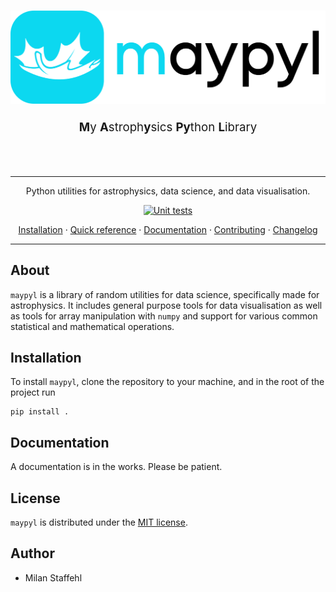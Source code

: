 <h1 align="center">
    <picture>
      <source media="(prefers-color-scheme: dark)" srcset="./docs/resources/header_dark.png">
      <source media="(prefers-color-scheme: light)" srcset="./docs/resources/header_light.png">
      <img alt="maypyl logo" src="./docs/resources/header_light.png" width="1000px">
    </picture>
</h1>
<div align="center">
  <p style="font-size:14pt">
    <b>M</b>y <b>A</b>stroph<b>y</b>sics <b>Py</b>thon <b>L</b>ibrary
  </p>
  <br />
  <br />
</div>

<hr />

<div align="center">
  Python utilities for astrophysics, data science, and data visualisation.
</div>

<div align="center">
    
[![Unit tests](https://github.com/MilanStaffehl/maypyl/actions/workflows/unit_tests.yaml/badge.svg)](https://github.com/MilanStaffehl/maypyl/actions/workflows/unit_tests.yaml)

</div>

<div align="center">
  <a href="#">Installation</a>
  ·
  <a href="#">Quick reference</a>
  ·
  <a href="#">Documentation</a>
  ·
  <a href="./CONTRIBUTING.md">Contributing</a>
  ·
  <a href="./CHANGELOG.md">Changelog</a>
</div>


<hr />

## About

`maypyl` is a library of random utilities for data science, specifically made for astrophysics. It includes general purpose tools for data visualisation as well as tools for array manipulation with `numpy` and support for various common statistical and mathematical operations.

## Installation

To install `maypyl`, clone the repository to your machine, and in the root of the project run

```shell
pip install .
```

## Documentation

A documentation is in the works. Please be patient.

## License

`maypyl` is distributed under the [MIT license](.\LICENSE).

## Author

- Milan Staffehl

